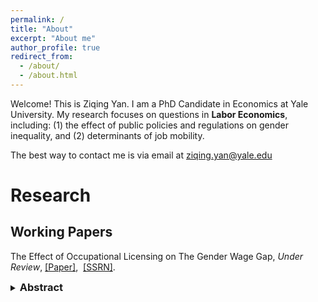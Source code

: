 ```yaml
---
permalink: /
title: "About"
excerpt: "About me"
author_profile: true
redirect_from: 
  - /about/
  - /about.html
---
```


Welcome! This is Ziqing Yan. I am a PhD Candidate in Economics at Yale University. My research focuses on questions in **Labor Economics**, including: (1) the effect of public policies and regulations on gender inequality, and (2) determinants of job mobility. 

The best way to contact me is via email at ziqing.yan@yale.edu



# Research 

## Working Papers

<!-- [The Effect of Occupational Licensing on The Gender Wage Gap](http://ziqing-yan.github.io/files/ziqingyan_license_gender.pdf) -->
The Effect of Occupational Licensing on The Gender Wage Gap, *Under Review*, 
<a href="http://ziqing-yan.github.io/files/ziqingyan_license_gender.pdf" target="_blank" rel="noopener noreferrer">[Paper]</a>,&nbsp;  <a href="https://papers.ssrn.com/sol3/papers.cfm?abstract_id=5090345" target="_blank" rel="noopener noreferrer">[SSRN]</a>.


<details>
  <summary style="cursor: pointer;">
    <h3 style="display: inline; margin: 0;">Abstract</h3>
  </summary>

  <p>Occupational licenses cover nearly one-fifth of the U.S. workforce. This paper studies their impact on the gender wage gap. I find that licensing increases women's hourly wage rates by 5.7% more than men's, thereby reducing the gender wage gap by 49%. The effect is more pronounced for higher-educated workers and those with young children. For licenses that involve additional human capital requirements such as continuing education, women benefit both directly through increased productivity and indirectly through enhanced signaling value. These benefits are particularly strong when temporal interruptions for women become widespread with the introduction of family leave policies. These findings support a model of statistical discrimination in which licensing serves as a signal of ability and labor force attachment.</p>
</details>


